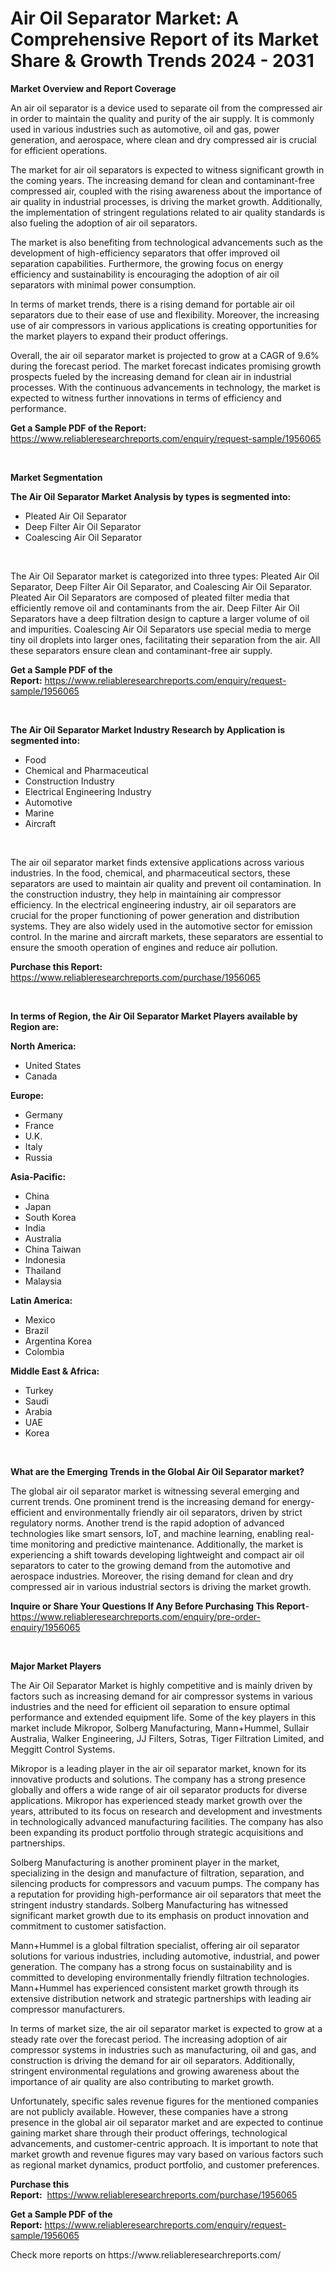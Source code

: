 <p><h1>Air Oil Separator Market: A Comprehensive Report of its Market Share & Growth Trends 2024 - 2031</h1></p><p><strong>Market Overview and Report Coverage</strong></p>
<p><p>An air oil separator is a device used to separate oil from the compressed air in order to maintain the quality and purity of the air supply. It is commonly used in various industries such as automotive, oil and gas, power generation, and aerospace, where clean and dry compressed air is crucial for efficient operations.</p><p>The market for air oil separators is expected to witness significant growth in the coming years. The increasing demand for clean and contaminant-free compressed air, coupled with the rising awareness about the importance of air quality in industrial processes, is driving the market growth. Additionally, the implementation of stringent regulations related to air quality standards is also fueling the adoption of air oil separators.</p><p>The market is also benefiting from technological advancements such as the development of high-efficiency separators that offer improved oil separation capabilities. Furthermore, the growing focus on energy efficiency and sustainability is encouraging the adoption of air oil separators with minimal power consumption.</p><p>In terms of market trends, there is a rising demand for portable air oil separators due to their ease of use and flexibility. Moreover, the increasing use of air compressors in various applications is creating opportunities for the market players to expand their product offerings.</p><p>Overall, the air oil separator market is projected to grow at a CAGR of 9.6% during the forecast period. The market forecast indicates promising growth prospects fueled by the increasing demand for clean air in industrial processes. With the continuous advancements in technology, the market is expected to witness further innovations in terms of efficiency and performance.</p></p>
<p><strong>Get a Sample PDF of the Report:</strong> <a href="https://www.reliableresearchreports.com/enquiry/request-sample/1956065">https://www.reliableresearchreports.com/enquiry/request-sample/1956065</a></p>
<p>&nbsp;</p>
<p><strong>Market Segmentation</strong></p>
<p><strong>The Air Oil Separator Market Analysis by types is segmented into:</strong></p>
<p><ul><li>Pleated Air Oil Separator</li><li>Deep Filter Air Oil Separator</li><li>Coalescing Air Oil Separator</li></ul></p>
<p>&nbsp;</p>
<p><p>The Air Oil Separator market is categorized into three types: Pleated Air Oil Separator, Deep Filter Air Oil Separator, and Coalescing Air Oil Separator. Pleated Air Oil Separators are composed of pleated filter media that efficiently remove oil and contaminants from the air. Deep Filter Air Oil Separators have a deep filtration design to capture a larger volume of oil and impurities. Coalescing Air Oil Separators use special media to merge tiny oil droplets into larger ones, facilitating their separation from the air. All these separators ensure clean and contaminant-free air supply.</p></p>
<p><strong>Get a Sample PDF of the Report:</strong>&nbsp;<a href="https://www.reliableresearchreports.com/enquiry/request-sample/1956065">https://www.reliableresearchreports.com/enquiry/request-sample/1956065</a></p>
<p>&nbsp;</p>
<p><strong>The Air Oil Separator Market Industry Research by Application is segmented into:</strong></p>
<p><ul><li>Food</li><li>Chemical and Pharmaceutical</li><li>Construction Industry</li><li>Electrical Engineering Industry</li><li>Automotive</li><li>Marine</li><li>Aircraft</li></ul></p>
<p>&nbsp;</p>
<p><p>The air oil separator market finds extensive applications across various industries. In the food, chemical, and pharmaceutical sectors, these separators are used to maintain air quality and prevent oil contamination. In the construction industry, they help in maintaining air compressor efficiency. In the electrical engineering industry, air oil separators are crucial for the proper functioning of power generation and distribution systems. They are also widely used in the automotive sector for emission control. In the marine and aircraft markets, these separators are essential to ensure the smooth operation of engines and reduce air pollution.</p></p>
<p><strong>Purchase this Report:</strong>&nbsp; <a href="https://www.reliableresearchreports.com/purchase/1956065">https://www.reliableresearchreports.com/purchase/1956065</a></p>
<p>&nbsp;</p>
<p><strong>In terms of Region, the Air Oil Separator Market Players available by Region are:</strong></p>
<p>
    <p> <strong> North America: </strong>
        <ul>
            <li>United States</li>
            <li>Canada</li>
        </ul>
        </p> 
    <p> <strong> Europe: </strong>
        <ul>
            <li>Germany</li>
            <li>France</li>
            <li>U.K.</li>
            <li>Italy</li>
            <li>Russia</li>
        </ul>
        </p> 
    <p> <strong> Asia-Pacific: </strong>
        <ul>
            <li>China</li>
            <li>Japan</li>
            <li>South Korea</li>
            <li>India</li>
            <li>Australia</li>
            <li>China Taiwan</li>
            <li>Indonesia</li>
            <li>Thailand</li>
            <li>Malaysia</li>
        </ul>
        </p> 
    <p> <strong> Latin America: </strong>
        <ul>
            <li>Mexico</li>
            <li>Brazil</li>
            <li>Argentina Korea</li>
            <li>Colombia</li>
        </ul>
        </p> 
    <p> <strong> Middle East & Africa: </strong>
        <ul>
            <li>Turkey</li>
            <li>Saudi</li>
            <li>Arabia</li>
            <li>UAE</li>
            <li>Korea</li>
        </ul>
    </p>
    </p>
<p>&nbsp;</p>
<p><strong>What are the Emerging Trends in the Global Air Oil Separator market?</strong></p>
<p><p>The global air oil separator market is witnessing several emerging and current trends. One prominent trend is the increasing demand for energy-efficient and environmentally friendly air oil separators, driven by strict regulatory norms. Another trend is the rapid adoption of advanced technologies like smart sensors, IoT, and machine learning, enabling real-time monitoring and predictive maintenance. Additionally, the market is experiencing a shift towards developing lightweight and compact air oil separators to cater to the growing demand from the automotive and aerospace industries. Moreover, the rising demand for clean and dry compressed air in various industrial sectors is driving the market growth.</p></p>
<p><strong>Inquire or Share Your Questions If Any Before Purchasing This Report</strong>- <a href="https://www.reliableresearchreports.com/enquiry/pre-order-enquiry/1956065">https://www.reliableresearchreports.com/enquiry/pre-order-enquiry/1956065</a></p>
<p>&nbsp;</p>
<p><strong>Major Market Players</strong></p>
<p><p>The Air Oil Separator Market is highly competitive and is mainly driven by factors such as increasing demand for air compressor systems in various industries and the need for efficient oil separation to ensure optimal performance and extended equipment life. Some of the key players in this market include Mikropor, Solberg Manufacturing, Mann+Hummel, Sullair Australia, Walker Engineering, JJ Filters, Sotras, Tiger Filtration Limited, and Meggitt Control Systems.</p><p>Mikropor is a leading player in the air oil separator market, known for its innovative products and solutions. The company has a strong presence globally and offers a wide range of air oil separator products for diverse applications. Mikropor has experienced steady market growth over the years, attributed to its focus on research and development and investments in technologically advanced manufacturing facilities. The company has also been expanding its product portfolio through strategic acquisitions and partnerships.</p><p>Solberg Manufacturing is another prominent player in the market, specializing in the design and manufacture of filtration, separation, and silencing products for compressors and vacuum pumps. The company has a reputation for providing high-performance air oil separators that meet the stringent industry standards. Solberg Manufacturing has witnessed significant market growth due to its emphasis on product innovation and commitment to customer satisfaction.</p><p>Mann+Hummel is a global filtration specialist, offering air oil separator solutions for various industries, including automotive, industrial, and power generation. The company has a strong focus on sustainability and is committed to developing environmentally friendly filtration technologies. Mann+Hummel has experienced consistent market growth through its extensive distribution network and strategic partnerships with leading air compressor manufacturers.</p><p>In terms of market size, the air oil separator market is expected to grow at a steady rate over the forecast period. The increasing adoption of air compressor systems in industries such as manufacturing, oil and gas, and construction is driving the demand for air oil separators. Additionally, stringent environmental regulations and growing awareness about the importance of air quality are also contributing to market growth.</p><p>Unfortunately, specific sales revenue figures for the mentioned companies are not publicly available. However, these companies have a strong presence in the global air oil separator market and are expected to continue gaining market share through their product offerings, technological advancements, and customer-centric approach. It is important to note that market growth and revenue figures may vary based on various factors such as regional market dynamics, product portfolio, and customer preferences.</p></p>
<p><strong>Purchase this Report:</strong>&nbsp;&nbsp;<a href="https://www.reliableresearchreports.com/purchase/1956065">https://www.reliableresearchreports.com/purchase/1956065</a></p>
<p></p>
<p><strong>Get a Sample PDF of the Report:</strong>&nbsp;<a href="https://www.reliableresearchreports.com/enquiry/request-sample/1956065">https://www.reliableresearchreports.com/enquiry/request-sample/1956065</a></p>
<p>Check more reports on https://www.reliableresearchreports.com/</p>